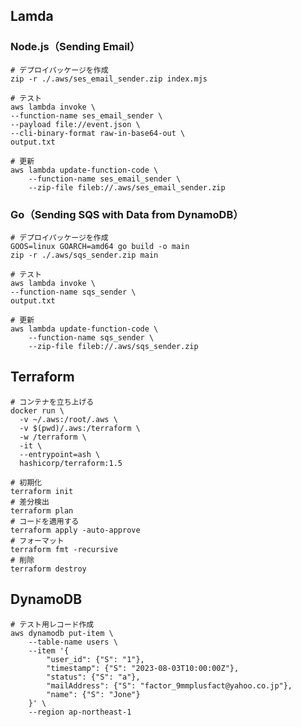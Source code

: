 ## Lamda

### Node.js（Sending Email）

```shell
# デプロイパッケージを作成
zip -r ./.aws/ses_email_sender.zip index.mjs
```

```shell
# テスト
aws lambda invoke \
--function-name ses_email_sender \
--payload file://event.json \
--cli-binary-format raw-in-base64-out \
output.txt
```

```shell
# 更新
aws lambda update-function-code \
    --function-name ses_email_sender \
    --zip-file fileb://.aws/ses_email_sender.zip
```

### Go（Sending SQS with Data from DynamoDB）

```shell
# デプロイパッケージを作成
GOOS=linux GOARCH=amd64 go build -o main
zip -r ./.aws/sqs_sender.zip main
```

```shell
# テスト
aws lambda invoke \
--function-name sqs_sender \
output.txt
```

```shell
# 更新
aws lambda update-function-code \
    --function-name sqs_sender \
    --zip-file fileb://.aws/sqs_sender.zip
```

## Terraform

```shell
# コンテナを立ち上げる
docker run \
  -v ~/.aws:/root/.aws \
  -v $(pwd)/.aws:/terraform \
  -w /terraform \
  -it \
  --entrypoint=ash \
  hashicorp/terraform:1.5

# 初期化
terraform init
# 差分検出
terraform plan
# コードを適用する
terraform apply -auto-approve
# フォーマット
terraform fmt -recursive
# 削除
terraform destroy
```

## DynamoDB

```shell
# テスト用レコード作成
aws dynamodb put-item \
    --table-name users \
    --item '{
        "user_id": {"S": "1"},
        "timestamp": {"S": "2023-08-03T10:00:00Z"},
        "status": {"S": "a"},
        "mailAddress": {"S": "factor_9mmplusfact@yahoo.co.jp"},
        "name": {"S": "Jone"}
    }' \
    --region ap-northeast-1
```